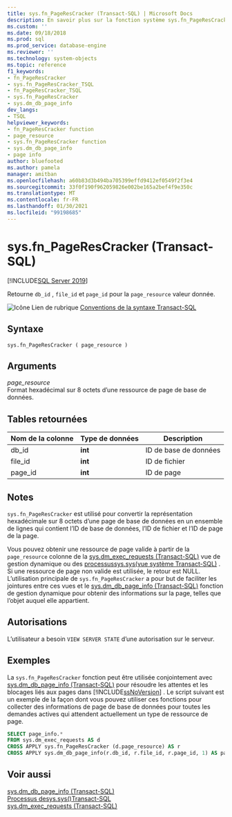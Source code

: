 ```yaml
---
title: sys.fn_PageResCracker (Transact-SQL) | Microsoft Docs
description: En savoir plus sur la fonction système sys.fn_PageResCracker. Consultez des exemples et affichez des ressources disponibles supplémentaires.
ms.custom: ''
ms.date: 09/18/2018
ms.prod: sql
ms.prod_service: database-engine
ms.reviewer: ''
ms.technology: system-objects
ms.topic: reference
f1_keywords:
- fn_PageResCracker
- sys.fn_PageResCracker_TSQL
- fn_PageResCracker_TSQL
- sys.fn_PageResCracker
- sys.dm_db_page_info
dev_langs:
- TSQL
helpviewer_keywords:
- fn_PageResCracker function
- page_resource
- sys.fn_PageResCracker function
- sys.dm_db_page_info
- page info
author: bluefooted
ms.author: pamela
manager: amitban
ms.openlocfilehash: a60b83d3b494ba705399effd9412ef0549f2f3e4
ms.sourcegitcommit: 33f0f190f962059826e002be165a2bef4f9e350c
ms.translationtype: MT
ms.contentlocale: fr-FR
ms.lasthandoff: 01/30/2021
ms.locfileid: "99198685"
---
```

# <a name="sysfn_pagerescracker-transact-sql"></a>sys.fn_PageResCracker (Transact-SQL)
[!INCLUDE[SQL Server 2019](../../includes/applies-to-version/sqlserver2019.md)]

Retourne `db_id` , `file_id` et `page_id` pour la `page_resource` valeur donnée. 
  
 ![Icône Lien de rubrique](../../database-engine/configure-windows/media/topic-link.gif "Icône du lien de rubrique") [Conventions de la syntaxe Transact-SQL](../../t-sql/language-elements/transact-sql-syntax-conventions-transact-sql.md)  
  
## <a name="syntax"></a>Syntaxe  
```  
sys.fn_PageResCracker ( page_resource )  
```  
  
## <a name="arguments"></a>Arguments  
*page_resource*    
Format hexadécimal sur 8 octets d’une ressource de page de base de données.
  
## <a name="tables-returned"></a>Tables retournées  
  
|Nom de la colonne|Type de données|Description|  
|-----------------|---------------|-----------------|  
|db_id|**int**|ID de base de données|  
|file_id|**int**|ID de fichier|  
|page_id|**int**|ID de page|  
  
## <a name="remarks"></a>Notes  
`sys.fn_PageResCracker` est utilisé pour convertir la représentation hexadécimale sur 8 octets d’une page de base de données en un ensemble de lignes qui contient l’ID de base de données, l’ID de fichier et l’ID de page de la page.   

Vous pouvez obtenir une ressource de page valide à partir de la `page_resource` colonne de la [sys.dm_exec_requests &#40;Transact-SQL&#41;](../../relational-databases/system-dynamic-management-views/sys-dm-exec-requests-transact-sql.md) vue de gestion dynamique ou des [ processussys.sys&#40;vue système Transact-SQL&#41;](../../relational-databases/system-compatibility-views/sys-sysprocesses-transact-sql.md) . Si une ressource de page non valide est utilisée, le retour est NULL.  
L’utilisation principale de `sys.fn_PageResCracker` a pour but de faciliter les jointures entre ces vues et le [sys.dm_db_page_info &#40;Transact-SQL&#41;](../../relational-databases/system-dynamic-management-views/sys-dm-db-page-info-transact-sql.md) fonction de gestion dynamique pour obtenir des informations sur la page, telles que l’objet auquel elle appartient.
  
## <a name="permissions"></a>Autorisations  
L’utilisateur a besoin `VIEW SERVER STATE` d’une autorisation sur le serveur.  
  
## <a name="examples"></a>Exemples  
La `sys.fn_PageResCracker` fonction peut être utilisée conjointement avec [sys.dm_db_page_info &#40;Transact-SQL&#41;](../../relational-databases/system-dynamic-management-views/sys-dm-db-page-info-transact-sql.md) pour résoudre les attentes et les blocages liés aux pages dans [!INCLUDE[ssNoVersion](../../includes/ssnoversion-md.md)] .  Le script suivant est un exemple de la façon dont vous pouvez utiliser ces fonctions pour collecter des informations de page de base de données pour toutes les demandes actives qui attendent actuellement un type de ressource de page. 
  
```sql  
SELECT page_info.* 
FROM sys.dm_exec_requests AS d  
CROSS APPLY sys.fn_PageResCracker (d.page_resource) AS r  
CROSS APPLY sys.dm_db_page_info(r.db_id, r.file_id, r.page_id, 1) AS page_info
```  
  
## <a name="see-also"></a>Voir aussi  
 [sys.dm_db_page_info &#40;Transact-SQL&#41;](../../relational-databases/system-dynamic-management-views/sys-dm-db-page-info-transact-sql.md)  
 [ Processus desys.sys&#40;&#41;Transact-SQL ](../../relational-databases/system-compatibility-views/sys-sysprocesses-transact-sql.md)   
 [sys.dm_exec_requests &#40;Transact-SQL&#41;](../../relational-databases/system-dynamic-management-views/sys-dm-exec-requests-transact-sql.md)  
  
  
